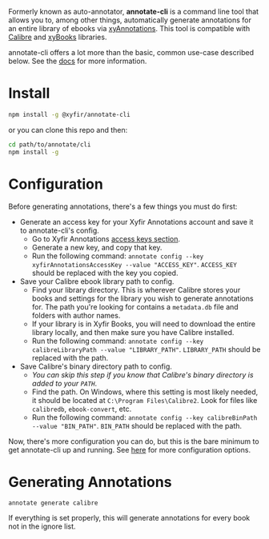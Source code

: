 Formerly known as auto-annotator, **annotate-cli** is a command line tool that allows you to, among other things, automatically generate annotations for an entire library of ebooks via [xyAnnotations](https://annotations.xyfir.com/). This tool is compatible with [Calibre](https://calibre-ebook.com/) and [xyBooks](https://books.xyfir.com/) libraries.

annotate-cli offers a lot more than the basic, common use-case described below. See the [docs](https://github.com/Xyfir/annotate/blob/master/cli/DOCS.md) for more information.

# Install

```bash
npm install -g @xyfir/annotate-cli
```

or you can clone this repo and then:

```bash
cd path/to/annotate/cli
npm install -g
```

# Configuration

Before generating annotations, there's a few things you must do first:

* Generate an access key for your Xyfir Annotations account and save it to annotate-cli's config.
  * Go to Xyfir Annotations [access keys section](https://annotations.xyfir.com/account/access-keys).
  * Generate a new key, and copy that key.
  * Run the following command: `annotate config --key xyfirAnnotationsAccessKey --value "ACCESS_KEY"`. `ACCESS_KEY` should be replaced with the key you copied.
* Save your Calibre ebook library path to config.
  * Find your library directory. This is wherever Calibre stores your books and settings for the library you wish to generate annotations for. The path you're looking for contains a `metadata.db` file and folders with author names.
  * If your library is in Xyfir Books, you will need to download the entire library locally, and then make sure you have Calibre installed.
  * Run the following command: `annotate config --key calibreLibraryPath --value "LIBRARY_PATH"`. `LIBRARY_PATH` should be replaced with the path.
* Save Calibre's binary directory path to config.
  * _You can skip this step if you know that Calibre's binary directory is added to your `PATH`_.
  * Find the path. On Windows, where this setting is most likely needed, it should be located at `C:\Program Files\Calibre2`. Look for files like `calibredb`, `ebook-convert`, etc.
  * Run the following command: `annotate config --key calibreBinPath --value "BIN_PATH"`. `BIN_PATH` should be replaced with the path.

Now, there's more configuration you can do, but this is the bare minimum to get annotate-cli up and running. See [here](https://github.com/Xyfir/annotate/blob/master/cli/DOCS.md) for more configuration options.

# Generating Annotations

```
annotate generate calibre
```

If everything is set properly, this will generate annotations for every book not in the ignore list.
